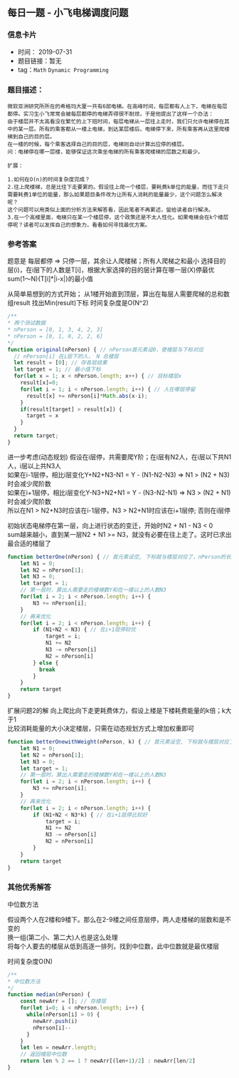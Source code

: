 ## 每日一题 - 小飞电梯调度问题

### 信息卡片

- 时间： 2019-07-31
- 题目链接：暂无
- tag：`Math` `Dynamic Programming`

### 题目描述：

```
微软亚洲研究所所在的希格玛大厦一共有6部电梯。在高峰时间，每层都有人上下，电梯在每层都停。实习生小飞常常会被每层都停的电梯弄得很不耐烦，于是他提出了这样一个办法：
由于楼层并不太高看没在繁忙的上下班时间，每层电梯从一层往上走时，我们只允许电梯停在其中的某一层。所有的乘客都从一楼上电梯，到达某层楼后，电梯停下来，所有乘客再从这里爬楼梯到自己的目的层。
在一楼的时候，每个乘客选择自己的目的层，电梯则自动计算出应停的楼层。
问：电梯停在哪一层楼，能够保证这次乘坐电梯的所有乘客爬楼梯的层数之和最少。

扩展：

1.如何在O(n)的时间复杂度完成？
2.往上爬楼梯，总是比往下走要累的。假设往上爬一个楼层，要耗费k单位的能量，而往下走只需要耗费1单位的能量，那么如果题目条件改为让所有人消耗的能量最少，这个问题怎么解决呢？
这个问题可以用类似上面的分析方法来解答看，因此笔者不再累述，留给读者自行解决。
3.在一个高楼里面，电梯只在某一个楼层停，这个政策还是不太人性化。如果电梯会在k个楼层停呢？读者可以发挥自己的想象力，看看如何寻找最优方案。
```

### 参考答案


题意是
每层都停 => 只停一层，其余让人爬楼梯；所有人爬梯之和最小 
选择目的层(i)，在i层下的人数是T[i]，根据大家选择的目的层计算在哪一层(X)停最优 
sum(1～N){T[i]*|i-x|}的最小值 

从简单易想到的方式开始； 
从1楼开始直到顶层，算出在每层人需要爬梯的总和数组result 
找出Min(result)下标 
时间复杂度是O(N^2) 

```js
/**
* 两个测试数据
* nPerson = [0, 1, 3, 4, 2, 3]
* nPerson = [0, 1, 0, 2, 2, 6]
*/
function original(nPerson) { // nPerson首元素设0，使楼层与下标对应
  // nPerson[i] 在i层下的人， N 总楼层
  let result = [0]; // 存各层结果
  let target = 1; // 最小值下标
  for(let x = 1; x < nPerson.length; x++) { // 目标楼层x
    result[x]=0;
    for(let i = 1; i < nPerson.length; i++) { // 人在哪层停留
      result[x] += nPerson[i]*Math.abs(x-i);
    }
    if(result[target] > result[x]) {
      target = x
    }
  }
  return target;
}
```

进一步考虑(动态规划)
假设在i层停，共需要爬Y阶；在i层有N2人，在i层以下共N1人，i层以上共N3人   
如果在i-1层停，相比i层变化Y+N2+N3-N1 = Y - (N1-N2-N3) => N1 > (N2 + N3)时会减少爬阶数  
如果在i+1层停，相比i层变化Y-N3+N2+N1 = Y - (N3-N2-N1) => N3 > (N2 + N1)时会减少爬阶数  
所以在N1 > N2+N3时应该在i-1层停，N3 > N2+N1时应该在i+1层停; 否则在i层停 

初始状态电梯停在第一层，向上进行状态的变迁，开始时N2 + N1 - N3 < 0  
sum越来越小，直到某一层N2 + N1 >= N3，就没有必要在往上走了。这时已求出最合适的楼层了  

```js
function betterOne(nPerson) { // 首元素设空, 下标就与楼层对应了，nPerson的长度-1就是楼层数
    let N1 = 0;
    let N2 = nPerson[1];
    let N3 = 0;
    let target = 1;
    // 第一层时，算出人需要走的楼梯数Y和在一楼以上的人数N3
    for(let i = 2; i < nPerson.length; i++) {
        N3 += nPerson[i];
    }
    // 再来优化
    for(let i = 2; i < nPerson.length; i++) {
        if (N1+N2 < N3) { // 在i+1层停较优
            target = i;
            N1 += N2
            N3 -= nPerson[i]
            N2 = nPerson[i]
        } else {
          break
        }
    }
    return target
}
```

扩展问题2的解
向上爬比向下走更耗费体力，假设上楼是下楼耗费能量的k倍；k大于1  
比较消耗能量的大小决定楼层，只需在动态规划方式上增加权重即可

```js
function betterOnewithWeight(nPerson, k) { // 首元素设空, 下标就与楼层对应了，nPerson的长度-1就是楼层数
    let N1 = 0;
    let N2 = nPerson[1];
    let N3 = 0;
    let target = 1;
    // 第一层时，算出人需要走的楼梯数Y和在一楼以上的人数N3
    for(let i = 2; i < nPerson.length; i++) {
        N3 += nPerson[i];
    }
    // 再来优化
    for(let i = 2; i < nPerson.length; i++) {
        if (N1+N2 < N3*k) { // 在i+1层停比较好
            target = i;
            N1 += N2
            N3 -= nPerson[i]
            N2 = nPerson[i]
        }
    }
    return target
}
```

### 其他优秀解答
中位数方法

假设两个人在2楼和9楼下。那么在2-9楼之间任意层停，两人走楼梯的层数和是不变的  
换一组(第二小、第二大)人也是这么处理  
将每个人要去的楼层从低到高逐一排列，找到中位数，此中位数就是最优楼层  

时间复杂度O(N)

```js
/**
* 中位数方法
*/
function median(nPerson) {
    const newArr = []; // 存楼层
    for(let i=0; i < nPerson.length; i++) {
      while(nPerson[i] > 0) {
        newArr.push(i)
        nPerson[i]--
      }
    }
    let len = newArr.length;
    // 返回楼层中位数
    return len % 2 == 1 ? newArr[(len+1)/2] : newArr[len/2]
}
```
